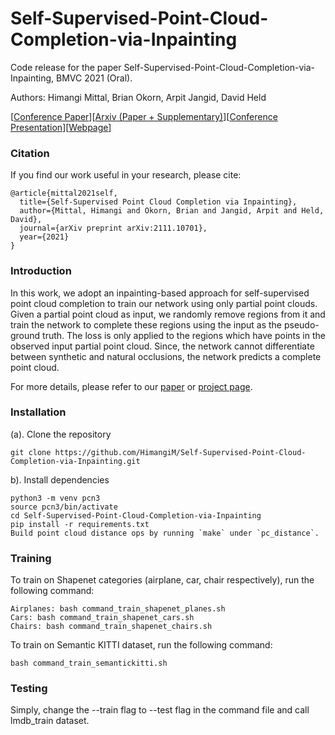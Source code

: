 # Self-Supervised-Point-Cloud-Completion-via-Inpainting

Code release for the paper Self-Supervised-Point-Cloud-Completion-via-Inpainting, BMVC 2021 (Oral).

Authors: Himangi Mittal, Brian Okorn, Arpit Jangid, David Held

[[Conference Paper](https://www.bmvc2021-virtualconference.com/assets/papers/0443.pdf)][[Arxiv (Paper + Supplementary)](https://arxiv.org/abs/2111.10701)][[Conference Presentation](https://www.bmvc2021-virtualconference.com/conference/papers/paper_0443.html)][[Webpage](https://self-supervised-completion-inpainting.github.io/)]

### Citation
If you find our work useful in your research, please cite:
```
@article{mittal2021self,
  title={Self-Supervised Point Cloud Completion via Inpainting},
  author={Mittal, Himangi and Okorn, Brian and Jangid, Arpit and Held, David},
  journal={arXiv preprint arXiv:2111.10701},
  year={2021}
}
```

### Introduction
In this work, we adopt an inpainting-based approach for self-supervised point cloud completion to train our network using only partial point clouds. Given a partial point cloud as input, we randomly remove regions from it and train the network to complete these regions using the input as the pseudo-ground truth. The loss is only applied to the regions which have points in the observed input partial point cloud. Since, the network cannot differentiate between synthetic and natural occlusions, the network predicts a complete point cloud. 

For more details, please refer to our [paper](https://arxiv.org/abs/2111.10701) or [project page](https://self-supervised-completion-inpainting.github.io/).

### Installation 
(a). Clone the repository
```
git clone https://github.com/HimangiM/Self-Supervised-Point-Cloud-Completion-via-Inpainting.git
```

b). Install dependencies
```
python3 -m venv pcn3
source pcn3/bin/activate
cd Self-Supervised-Point-Cloud-Completion-via-Inpainting
pip install -r requirements.txt
Build point cloud distance ops by running `make` under `pc_distance`.
```

### Training
To train on Shapenet categories (airplane, car, chair respectively), run the following command:
```
Airplanes: bash command_train_shapenet_planes.sh
Cars: bash command_train_shapenet_cars.sh
Chairs: bash command_train_shapenet_chairs.sh
```

To train on Semantic KITTI dataset, run the following command:

```
bash command_train_semantickitti.sh
```

### Testing
Simply, change the --train flag to --test flag in the command file and call lmdb_train dataset.
